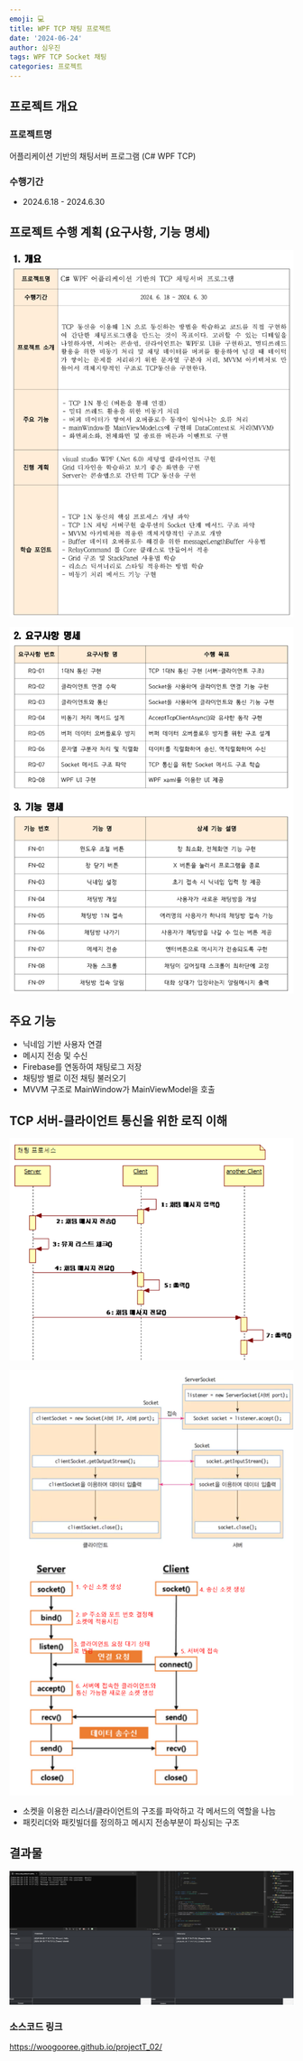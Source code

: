 ```yaml
---
emoji: 💻
title: WPF TCP 채팅 프로젝트
date: '2024-06-24'
author: 심우진
tags: WPF TCP Socket 채팅
categories: 프로젝트
---
```



## 프로젝트 개요

### 프로젝트명
어플리케이션 기반의 채팅서버 프로그램 (C# WPF TCP)

### 수행기간
- 2024.6.18 - 2024.6.30

## 프로젝트 수행 계획 (요구사항, 기능 명세)

![Plan_01.png](./Plan_01.png)

![Plan_02.png](./Plan_02.png)

## 주요 기능
- 닉네임 기반 사용자 연결
- 메시지 전송 및 수신
- Firebase를 연동하여 채팅로그 저장
- 채팅방 별로 이전 채팅 불러오기
- MVVM 구조로 MainWindow가 MainViewModel을 호출

## TCP 서버-클라이언트 통신을 위한 로직 이해

![ChatFlow.png](./ChatFlow.png)

![SocketDiagram.png](./SocketDiagram.png)

- 소켓을 이용한 리스너/클라이언트의 구조를 파악하고 각 메서드의 역할을 나늠
- 패킷리더와 패킷빌더를 정의하고 메시지 전송부분이 파싱되는 구조


## 결과물

![VanillaChat.png](./VanillaChat.png)

### 소스코드 링크
https://woogooree.github.io/projectT_02/

```toc

```

